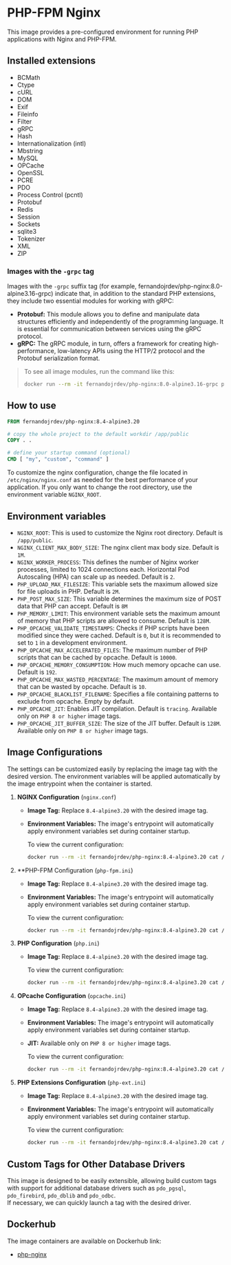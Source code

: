 # PHP-FPM Nginx

This image provides a pre-configured environment for running PHP applications with Nginx and PHP-FPM.

## Installed extensions
- BCMath
- Ctype
- cURL
- DOM
- Exif
- Fileinfo
- Filter
- gRPC
- Hash
- Internationalization (intl)
- Mbstring
- MySQL
- OPCache
- OpenSSL
- PCRE
- PDO
- Process Control (pcntl)
- Protobuf
- Redis
- Session
- Sockets
- sqlite3
- Tokenizer
- XML
- ZIP

### Images with the `-grpc` tag

Images with the `-grpc` suffix tag (for example, fernandojrdev/php-nginx:8.0-alpine3.16-grpc) indicate that, in addition to the standard PHP extensions, they include two essential modules for working with gRPC: 

  - **Protobuf:** This module allows you to define and manipulate data structures efficiently and independently of the programming language. It is essential for communication between services using the gRPC protocol.
  - **gRPC:** The gRPC module, in turn, offers a framework for creating high-performance, low-latency APIs using the HTTP/2 protocol and the Protobuf serialization format.

> To see all image modules, run the command like this:
> ```sh
> docker run --rm -it fernandojrdev/php-nginx:8.0-alpine3.16-grpc php -m
> ```

## How to use

```dockerfile
FROM fernandojrdev/php-nginx:8.4-alpine3.20

# copy the whole project to the default workdir /app/public
COPY . .

# define your startup command (optional)
CMD [ "my", "custom", "command" ]
```

To customize the nginx configuration, change the file located in `/etc/nginx/nginx.conf` as needed for the best
performance of your application. If you only want to change the root directory, use the environment variable `NGINX_ROOT`.

## Environment variables

- `NGINX_ROOT`: This is used to customize the Nginx root directory. Default is `/app/public`.
- `NGINX_CLIENT_MAX_BODY_SIZE`: The nginx client max body size. Default is `1M`.
- `NGINX_WORKER_PROCESS`: This defines the number of Nginx worker processes, limited to 1024 connections each. Horizontal Pod Autoscaling (HPA) can scale up as needed. Default is `2`.
- `PHP_UPLOAD_MAX_FILESIZE`: This variable sets the maximum allowed size for file uploads in PHP. Default is `2M`.
- `PHP_POST_MAX_SIZE`: This variable determines the maximum size of POST data that PHP can accept. Default is `8M`
- `PHP_MEMORY_LIMIT`: This environment variable sets the maximum amount of memory that PHP scripts are allowed to consume. Default is `128M`.
- `PHP_OPCACHE_VALIDATE_TIMESTAMPS`: Checks if PHP scripts have been modified since they were cached. Default is `0`, but it is recommended to set to `1` in a development environment.
- `PHP_OPCACHE_MAX_ACCELERATED_FILES`: The maximum number of PHP scripts that can be cached by opcache. Default is `10000`.
- `PHP_OPCACHE_MEMORY_CONSUMPTION`: How much memory opcache can use. Default is `192`.
- `PHP_OPCACHE_MAX_WASTED_PERCENTAGE`: The maximum amount of memory that can be wasted by opcache. Default is `10`.
- `PHP_OPCACHE_BLACKLIST_FILENAME`: Specifies a file containing patterns to exclude from opcache. Empty by default.
- `PHP_OPCACHE_JIT`: Enables JIT compilation. Default is `tracing`. Available only on `PHP 8 or higher` image tags.
- `PHP_OPCACHE_JIT_BUFFER_SIZE`: The size of the JIT buffer. Default is `128M`. Available only on `PHP 8 or higher` image tags. 

## Image Configurations

The settings can be customized easily by replacing the image tag with the desired version. The environment variables will be applied automatically by the image entrypoint when the container is started.

1. **NGINX Configuration** (`nginx.conf`)
    - **Image Tag:** Replace `8.4-alpine3.20` with the desired image tag.    
    - **Environment Variables:** The image's entrypoint will automatically apply environment variables set during container startup.

      To view the current configuration:
      ```sh
      docker run --rm -it fernandojrdev/php-nginx:8.4-alpine3.20 cat /etc/nginx/nginx.conf
      ```

2. **PHP-FPM Configuration (`php-fpm.ini`)
    - **Image Tag:** Replace `8.4-alpine3.20` with the desired image tag.
    - **Environment Variables:** The image's entrypoint will automatically apply environment variables set during container startup.

      To view the current configuration:
      ```sh
      docker run --rm -it fernandojrdev/php-nginx:8.4-alpine3.20 cat /usr/local/etc/php/php-fpm.ini
      ```

3. **PHP Configuration** (`php.ini`)
    - **Image Tag:** Replace `8.4-alpine3.20` with the desired image tag.

      To view the current configuration:
      ```sh
      docker run --rm -it fernandojrdev/php-nginx:8.4-alpine3.20 cat /usr/local/etc/php/php.ini
      ```

4. **OPcache Configuration** (`opcache.ini`)
    - **Image Tag:** Replace `8.4-alpine3.20` with the desired image tag.
    - **Environment Variables:** The image's entrypoint will automatically apply environment variables set during container startup.
    - **JIT:** Available only on `PHP 8 or higher` image tags.

      To view the current configuration:
      ```sh
      docker run --rm -it fernandojrdev/php-nginx:8.4-alpine3.20 cat /usr/local/etc/php/conf.d/opcache.ini
      ```

5. **PHP Extensions Configuration** (`php-ext.ini`)
    - **Image Tag:** Replace `8.4-alpine3.20` with the desired image tag.
    - **Environment Variables:** The image's entrypoint will automatically apply environment variables set during container startup.

      To view the current configuration:
      ```sh
      docker run --rm -it fernandojrdev/php-nginx:8.4-alpine3.20 cat /usr/local/etc/php/conf.d/php-ext.ini
      ```

## Custom Tags for Other Database Drivers

This image is designed to be easily extensible, allowing build custom tags with support for additional database drivers such as `pdo_pgsql`, `pdo_firebird`, `pdo_dblib` and `pdo_odbc`. <br/>
If necessary, we can quickly launch a tag with the desired driver.

## Dockerhub

The image containers are available on Dockerhub link: 
- [php-nginx](https://hub.docker.com/r/fernandojrdev/php-nginx)